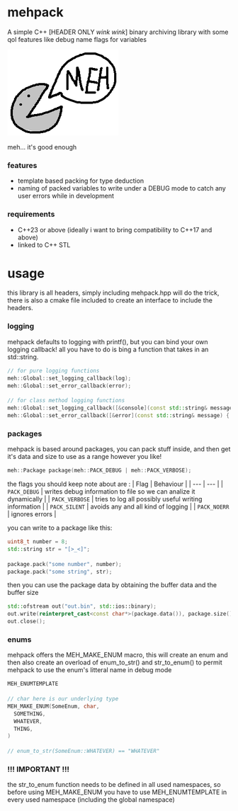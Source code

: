 # mehpack
A simple C++ [HEADER ONLY *wink wink*] binary archiving library with some qol features like debug name flags for variables

![screenshot](icon_art.png)

meh... it's good enough

### features
- template based packing for type deduction
- naming of packed variables to write under a DEBUG mode to catch any user errors while in development

### requirements
- C++23 or above (ideally i want to bring compatibility to C++17 and above)
- linked to C++ STL

# usage
this library is all headers, simply including mehpack.hpp will do the trick, there is also a cmake file included to create an interface to include the headers.

### logging
mehpack defaults to logging with printf(), but you can bind your own logging callback! all you have to do is bing a function that takes in an std::string.
```C++
// for pure logging functions
meh::Global::set_logging_callback(log);
meh::Global::set_error_callback(error);

// for class method logging functions
meh::Global::set_logging_callback([&console](const std::string& message) { console->log(message); };
meh::Global::set_error_callback([&error](const std::string& message) { error->error(message); };
```

### packages
mehpack is based around packages, you can pack stuff inside, and then get it's data and size to use as a range however you like!
```C++
meh::Package package(meh::PACK_DEBUG | meh::PACK_VERBOSE);
```
the flags you should keep note about are :
| Flag | Behaviour |
| --- | --- |
| `PACK_DEBUG` | writes debug information to file so we can analize it dynamically |
| `PACK_VERBOSE` | tries to log all possibly useful writing information |
| `PACK_SILENT` | avoids any and all kind of logging |
| `PACK_NOERR` | ignores errors |

you can write to a package like this:
```C++
uint8_t number = 8;
std::string str = "[>_<]";

package.pack("some number", number);
package.pack("some string", str);
```

then you can use the package data by obtaining the buffer data and the buffer size
```C++
std::ofstream out("out.bin", std::ios::binary);
out.write(reinterpret_cast<const char*>(package.data()), package.size());
out.close();
```

### enums
mehpack offers the MEH_MAKE_ENUM macro, this will create an enum and then also create an overload of enum_to_str() and str_to_enum() to permit mehpack to use the enum's litteral name in debug mode
```C++
MEH_ENUMTEMPLATE

// char here is our underlying type
MEH_MAKE_ENUM(SomeEnum, char,
  SOMETHING,
  WHATEVER,
  THING,
)

// enum_to_str(SomeEnum::WHATEVER) == "WHATEVER"
```
### !!! IMPORTANT !!!
the str_to_enum function needs to be defined in all used namespaces, so before using MEH_MAKE_ENUM you have to use MEH_ENUMTEMPLATE in every used namespace (including the global namespace)
